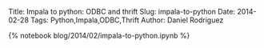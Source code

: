 Title: Impala to python: ODBC and thrift
Slug: impala-to-python
Date: 2014-02-28
Tags: Python,Impala,ODBC,Thrift
Author: Daniel Rodriguez

{% notebook blog/2014/02/impala-to-python.ipynb %}
